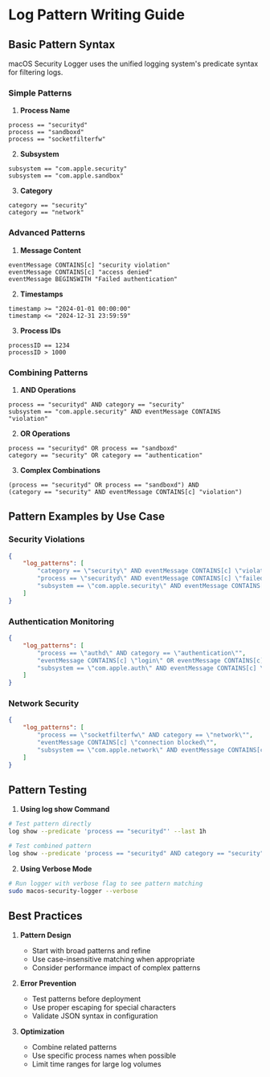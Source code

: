# Log Pattern Writing Guide

## Basic Pattern Syntax

macOS Security Logger uses the unified logging system's predicate syntax for filtering logs.

### Simple Patterns

1. **Process Name**
```
process == "securityd"
process == "sandboxd"
process == "socketfilterfw"
```

2. **Subsystem**
```
subsystem == "com.apple.security"
subsystem == "com.apple.sandbox"
```

3. **Category**
```
category == "security"
category == "network"
```

### Advanced Patterns

1. **Message Content**
```
eventMessage CONTAINS[c] "security violation"
eventMessage CONTAINS[c] "access denied"
eventMessage BEGINSWITH "Failed authentication"
```

2. **Timestamps**
```
timestamp >= "2024-01-01 00:00:00"
timestamp <= "2024-12-31 23:59:59"
```

3. **Process IDs**
```
processID == 1234
processID > 1000
```

### Combining Patterns

1. **AND Operations**
```
process == "securityd" AND category == "security"
subsystem == "com.apple.security" AND eventMessage CONTAINS "violation"
```

2. **OR Operations**
```
process == "securityd" OR process == "sandboxd"
category == "security" OR category == "authentication"
```

3. **Complex Combinations**
```
(process == "securityd" OR process == "sandboxd") AND 
(category == "security" AND eventMessage CONTAINS[c] "violation")
```

## Pattern Examples by Use Case

### Security Violations
```json
{
    "log_patterns": [
        "category == \"security\" AND eventMessage CONTAINS[c] \"violation\"",
        "process == \"securityd\" AND eventMessage CONTAINS[c] \"failed\"",
        "subsystem == \"com.apple.security\" AND eventMessage CONTAINS[c] \"denied\""
    ]
}
```

### Authentication Monitoring
```json
{
    "log_patterns": [
        "process == \"authd\" AND category == \"authentication\"",
        "eventMessage CONTAINS[c] \"login\" OR eventMessage CONTAINS[c] \"authenticate\"",
        "subsystem == \"com.apple.auth\" AND eventMessage CONTAINS[c] \"failed\""
    ]
}
```

### Network Security
```json
{
    "log_patterns": [
        "process == \"socketfilterfw\" AND category == \"network\"",
        "eventMessage CONTAINS[c] \"connection blocked\"",
        "subsystem == \"com.apple.network\" AND eventMessage CONTAINS[c] \"firewall\""
    ]
}
```

## Pattern Testing

1. **Using log show Command**
```bash
# Test pattern directly
log show --predicate 'process == "securityd"' --last 1h

# Test combined pattern
log show --predicate 'process == "securityd" AND category == "security"' --last 1h
```

2. **Using Verbose Mode**
```bash
# Run logger with verbose flag to see pattern matching
sudo macos-security-logger --verbose
```

## Best Practices

1. **Pattern Design**
   - Start with broad patterns and refine
   - Use case-insensitive matching when appropriate
   - Consider performance impact of complex patterns

2. **Error Prevention**
   - Test patterns before deployment
   - Use proper escaping for special characters
   - Validate JSON syntax in configuration

3. **Optimization**
   - Combine related patterns
   - Use specific process names when possible
   - Limit time ranges for large log volumes